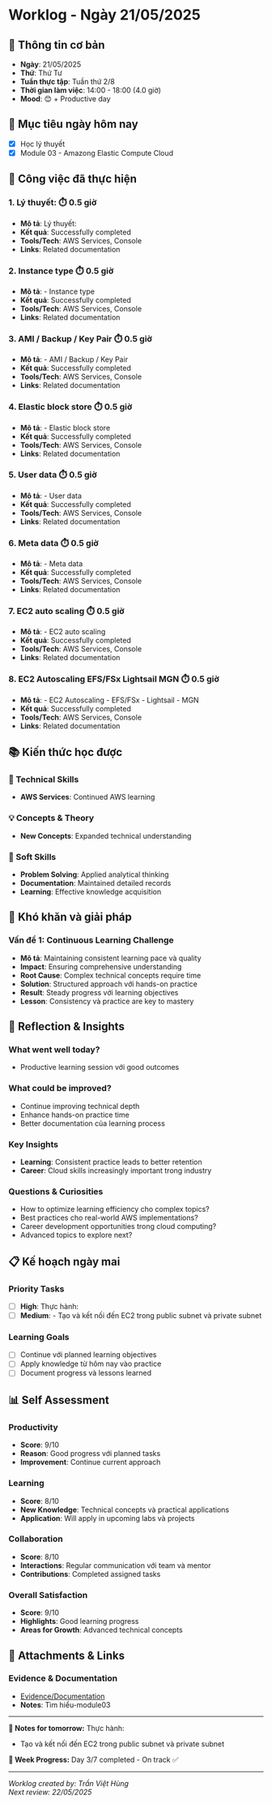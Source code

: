 # Worklog - Ngày 21/05/2025

## 📅 Thông tin cơ bản
- **Ngày**: 21/05/2025
- **Thứ**: Thứ Tư
- **Tuần thực tập**: Tuần thứ 2/8
- **Thời gian làm việc**: 14:00 - 18:00 (4.0 giờ)
- **Mood**: 😊 + Productive day

## 🎯 Mục tiêu ngày hôm nay
- [x] Học lý thuyết
- [x] Module 03 - Amazong Elastic Compute Cloud

## 💼 Công việc đã thực hiện

### 1. Lý thuyết: ⏱️ 0.5 giờ
- **Mô tả**: Lý thuyết:
- **Kết quả**: Successfully completed
- **Tools/Tech**: AWS Services, Console
- **Links**: Related documentation

### 2. Instance type ⏱️ 0.5 giờ
- **Mô tả**: - Instance type
- **Kết quả**: Successfully completed
- **Tools/Tech**: AWS Services, Console
- **Links**: Related documentation

### 3. AMI / Backup / Key Pair ⏱️ 0.5 giờ
- **Mô tả**: - AMI / Backup / Key Pair
- **Kết quả**: Successfully completed
- **Tools/Tech**: AWS Services, Console
- **Links**: Related documentation

### 4. Elastic block store ⏱️ 0.5 giờ
- **Mô tả**: - Elastic block store
- **Kết quả**: Successfully completed
- **Tools/Tech**: AWS Services, Console
- **Links**: Related documentation

### 5. User data ⏱️ 0.5 giờ
- **Mô tả**: - User data
- **Kết quả**: Successfully completed
- **Tools/Tech**: AWS Services, Console
- **Links**: Related documentation

### 6. Meta data ⏱️ 0.5 giờ
- **Mô tả**: - Meta data
- **Kết quả**: Successfully completed
- **Tools/Tech**: AWS Services, Console
- **Links**: Related documentation

### 7. EC2 auto scaling ⏱️ 0.5 giờ
- **Mô tả**: - EC2 auto scaling
- **Kết quả**: Successfully completed
- **Tools/Tech**: AWS Services, Console
- **Links**: Related documentation

### 8. EC2 Autoscaling  EFS/FSx  Lightsail  MGN ⏱️ 0.5 giờ
- **Mô tả**: - EC2 Autoscaling - EFS/FSx - Lightsail - MGN
- **Kết quả**: Successfully completed
- **Tools/Tech**: AWS Services, Console
- **Links**: Related documentation

## 📚 Kiến thức học được

### 🔧 Technical Skills
- **AWS Services**: Continued AWS learning

### 💡 Concepts & Theory
- **New Concepts**: Expanded technical understanding

### 🤝 Soft Skills
- **Problem Solving**: Applied analytical thinking
- **Documentation**: Maintained detailed records
- **Learning**: Effective knowledge acquisition

## 🚧 Khó khăn và giải pháp

### Vấn đề 1: Continuous Learning Challenge
- **Mô tả**: Maintaining consistent learning pace và quality
- **Impact**: Ensuring comprehensive understanding
- **Root Cause**: Complex technical concepts require time
- **Solution**: Structured approach với hands-on practice
- **Result**: Steady progress với learning objectives
- **Lesson**: Consistency và practice are key to mastery

## 💭 Reflection & Insights

### What went well today?
- Productive learning session với good outcomes

### What could be improved?
- Continue improving technical depth
- Enhance hands-on practice time
- Better documentation của learning process

### Key Insights
- **Learning**: Consistent practice leads to better retention
- **Career**: Cloud skills increasingly important trong industry

### Questions & Curiosities
- How to optimize learning efficiency cho complex topics?
- Best practices cho real-world AWS implementations?
- Career development opportunities trong cloud computing?
- Advanced topics to explore next?

## 📋 Kế hoạch ngày mai

### Priority Tasks
- [ ] **High**: Thực hành:
- [ ] **Medium**: - Tạo và kết nối đến EC2 trong public subnet và private subnet

### Learning Goals
- [ ] Continue với planned learning objectives
- [ ] Apply knowledge từ hôm nay vào practice
- [ ] Document progress và lessons learned

## 📊 Self Assessment

### Productivity
- **Score**: 9/10
- **Reason**: Good progress với planned tasks
- **Improvement**: Continue current approach

### Learning
- **Score**: 8/10
- **New Knowledge**: Technical concepts và practical applications
- **Application**: Will apply in upcoming labs và projects

### Collaboration
- **Score**: 8/10
- **Interactions**: Regular communication với team và mentor
- **Contributions**: Completed assigned tasks

### Overall Satisfaction
- **Score**: 9/10
- **Highlights**: Good learning progress
- **Areas for Growth**: Advanced technical concepts

## 📎 Attachments & Links

### Evidence & Documentation
- [Evidence/Documentation](https://docs.google.com/document/d/1MLIDZkanaLRcQc0WL9G5Pd3YeRwSXegjaCv4XYKhoD0/edit?usp=sharing)
- **Notes**: Tìm hiểu-module03

---

**📝 Notes for tomorrow:**
Thực hành:
- Tạo và kết nối đến EC2 trong public subnet và private subnet

**🎯 Week Progress:**
Day 3/7 completed - On track ✅

---
*Worklog created by: Trần Việt Hùng*  
*Next review: 22/05/2025*